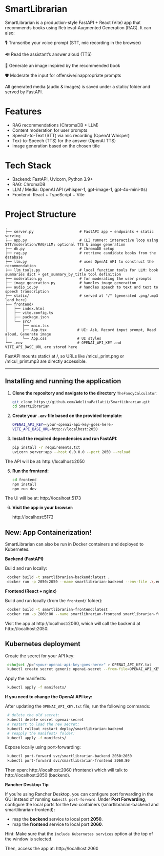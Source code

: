 # SmartLibrarian

SmartLibrarian is a production-style FastAPI + React (Vite) app that recommends books using Retrieval-Augmented Generation (RAG). It can also:

🎙️ Transcribe your voice prompt (STT, mic recording in the browser)

🔊 Read the assistant’s answer aloud (TTS)

🎨 Generate an image inspired by the recommended book

🛡️ Moderate the input for offensive/inappropriate prompts

All generated media (audio & images) is saved under a static/ folder and served by FastAPI.

# Features

- RAG recommendations (ChromaDB + LLM)
- Content moderation for user prompts
- Speech-to-Text (STT) via mic recording (OpenAI Whisper)
- Text-to-Speech (TTS) for the answer (OpenAI TTS)
- Image generation based on the chosen title

# Tech Stack

- Backend: FastAPI, Uvicorn, Python 3.9+
- RAG: ChromaDB
- LLM / Media: OpenAI API (whisper-1, gpt-image-1, gpt-4o-mini-tts)
- Frontend: React + TypeScript + Vite

# Project Structure
```
.
├── server.py                     # FastAPI app + endpoints + static serving
├── app.py                        # CLI runner: interactive loop using STT/moderation/RAG/LLM; optional TTS & image generation
├── db.py                         # ChromaDB setup
├── rag.py                        # retrieve candidate books from the database
├── llm.py                        # uses OpenAI API to construct the recommendation
├── llm_tools.py                  # local function tools for LLM: book summaries dict + get_summary_by_title tool definition
├── moderation.py                 # for moderating the user prompts
├── image_generation.py           # handles image generation
├── audio_io.py                   # handles speech to text and text to speech transcription
├── static/                       # served at "/" (generated .png/.mp3 land here)
├── frontend/
│   ├── index.html
│   ├── vite.config.ts
│   ├── package.json
│   └── src/
│       ├── main.tsx
│       ├── App.tsx              # UI: Ask, Record input prompt, Read aloud, Generate image
│       └── App.css              # UI styles
└── .env                         # OPENAI_API_KEY and VITE_API_BASE_URL are stored here
```

FastAPI mounts static/ at /, so URLs like /micul_print.png or /micul_print.mp3 are directly accessible.

---

## Installing and running the application

1. **Clone the repository and navigate to the directory** `TheFancyCalculator`:
    ```bash
   git clone https://github.com/AdelinaPatlatii/SmartLibrarian.git
   cd SmartLibrarian
   
2. **Create your `.env` file based on the provided template:**
   ```bash
   OPENAI_API_KEY=<your-openai-api-key-goes-here>
   VITE_API_BASE_URL=http://localhost:2050

4. **Install the required dependencies and run FastAPI:**
   ```bash
   pip install -r requirements.txt
   uvicorn server:app --host 0.0.0.0 --port 2050 --reload

The API will be at: http://localhost:2050

5. **Run the frontend:**
   ```bash
   cd frontend
   npm install
   npm run dev

The UI will be at: http://localhost:5173

6. **Visit the app in your browser:**

   http://localhost:5173

## New: App Containerization!

SmartLibrarian can also be run in Docker containers and deployed to Kubernetes.

**Backend (FastAPI)**

Build and run locally:
   ```bash
    docker build -t smartlibrarian-backend:latest .
    docker run -p 2050:2050 --name smartlibrarian-backend --env-file .\.env smartlibrarian-backend:latest
   ```
**Frontend (React + nginx)**

Build and run locally (from the `frontend/` folder):
   ```bash
    docker build -t smartlibrarian-frontend:latest .
    docker run -p 2060:80 --name smartlibrarian-frontend smartlibrarian-frontend:latest
   ```

Visit the app at http://localhost:2060, which will call the backend at http://localhost:2050.

## Kubernetes deployment

Create the secret for your API key:
   ```bash
    echo|set /p="<your-openai-api-key-goes-here>" > OPENAI_API_KEY.txt
    kubectl create secret generic openai-secret --from-file=OPENAI_API_KEY=OPENAI_API_KEY.txt
   ```

Apply the manifests:
   ```bash
    kubectl apply -f manifests/
   ```

**If you need to change the OpenAI API key:**

After updating the `OPENAI_API_KEY.txt` file, run the following commands:
   ```bash
    # delete the old secret:
    kubectl delete secret openai-secret
    # restart to load the new secret: 
    kubectl rollout restart deploy/smartlibrarian-backend
    # reapply the manifest/ folder:
    kubectl apply -f manifests/
   ```

Expose locally using port-forwarding:
   ```bash
    kubectl port-forward svc/smartlibrarian-backend 2050:2050
    kubectl port-forward svc/smartlibrarian-frontend 2060:80
   ```

Then open: http://localhost:2060 (frontend) which will talk to http://localhost:2050 (backend).

**Rancher Desktop Tip**

If you’re using Rancher Desktop, you can configure port forwarding in the GUI instead of running `kubectl port-forward`.
Under **Port Forwarding**, configure the local ports for the two containers (smartlibrarian-backend and smartlibrarian-frontend): 
- map the **backend** service to local port **2050**.
- map the **frontend** service to local port **2060**.

Hint: Make sure that the `Include Kubernetes services` option at the top of the window is selected.

Then, access the app at: http://localhost:2060